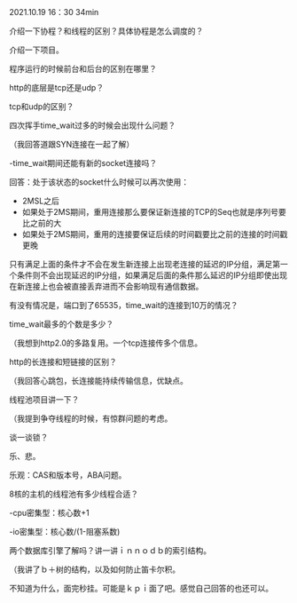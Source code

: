 2021.10.19  16：30 34min

介绍一下协程？和线程的区别？具体协程是怎么调度的？

介绍一下项目。

程序运行的时候前台和后台的区别在哪里？

http的底层是tcp还是udp？

tcp和udp的区别？

四次挥手time_wait过多的时候会出现什么问题？

（我回答道跟SYN连接在一起了解）

-time_wait期间还能有新的socket连接吗？

回答：处于该状态的socket什么时候可以再次使用：

- 2MSL之后
- 如果处于2MS期间，重用连接那么要保证新连接的TCP的Seq也就是序列号要比之前的大
- 如果处于2MS期间，重用的连接要保证后续的时间戳要比之前的连接的时间戳更晚

只有满足上面的条件才不会在发生新连接上出现老连接的延迟的IP分组，满足第一个条件则不会出现延迟的IP分组，如果满足后面的条件那么延迟的IP分组即使出现在新连接上也会被直接丢弃进而不会影响现有通信数据。





有没有情况是，端口到了65535，time_wait的连接到10万的情况？

time_wait最多的个数是多少？

（我想到http2.0的多路复用。一个tcp连接传多个信息。



http的长连接和短链接的区别？

（我回答心跳包，长连接能持续传输信息，优缺点。



线程池项目讲一下？

（我提到争夺线程的时候，有惊群问题的考虑。



谈一谈锁？

乐、悲。

乐观：CAS和版本号，ABA问题。



8核的主机的线程池有多少线程合适？

-cpu密集型：核心数+1

-io密集型：核心数/(1-阻塞系数)



两个数据库引擎了解吗？讲一讲ｉｎｎｏｄｂ的索引结构。

（我讲了ｂ＋树的结构，以及如何防止笛卡尔积。



不知道为什么，面完秒挂。可能是ｋｐｉ面了吧。感觉自己回答的也还可以。